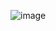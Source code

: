 >

![image](https://user-images.githubusercontent.com/73754563/147730841-90d66958-2e3d-4f06-a788-444a90364c91.png)
